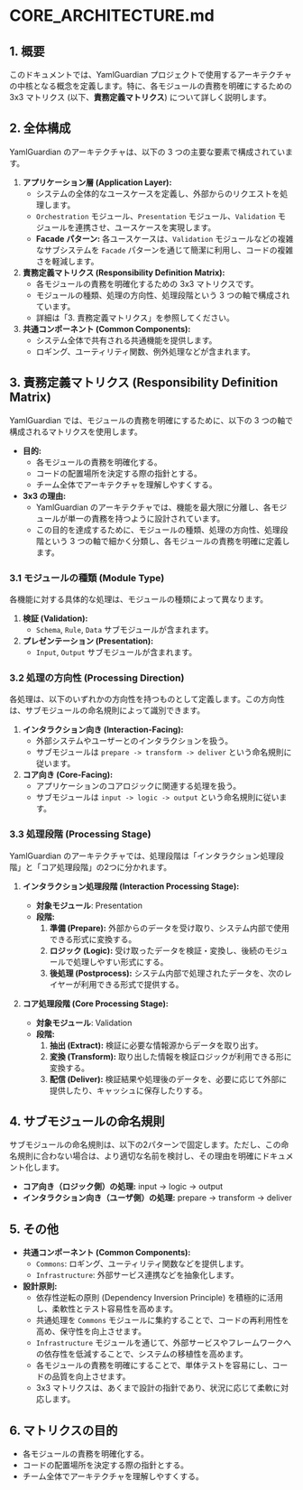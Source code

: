 # CORE_ARCHITECTURE.md

## 1. 概要

このドキュメントでは、YamlGuardian プロジェクトで使用するアーキテクチャの中核となる概念を定義します。特に、各モジュールの責務を明確にするための 3x3 マトリクス (以下、**責務定義マトリクス**) について詳しく説明します。

## 2. 全体構成

YamlGuardian のアーキテクチャは、以下の 3 つの主要な要素で構成されています。

1.  **アプリケーション層 (Application Layer):**
    *   システムの全体的なユースケースを定義し、外部からのリクエストを処理します。
    *   `Orchestration` モジュール、`Presentation` モジュール、`Validation` モジュールを連携させ、ユースケースを実現します。
    *   **Facade パターン:** 各ユースケースは、`Validation` モジュールなどの複雑なサブシステムを `Facade` パターンを通じて簡潔に利用し、コードの複雑さを軽減します。
2.  **責務定義マトリクス (Responsibility Definition Matrix):**
    *   各モジュールの責務を明確化するための 3x3 マトリクスです。
    *   モジュールの種類、処理の方向性、処理段階という 3 つの軸で構成されています。
    *   詳細は「3. 責務定義マトリクス」を参照してください。
3.  **共通コンポーネント (Common Components):**
    *   システム全体で共有される共通機能を提供します。
    *   ロギング、ユーティリティ関数、例外処理などが含まれます。

## 3. 責務定義マトリクス (Responsibility Definition Matrix)

YamlGuardian では、モジュールの責務を明確にするために、以下の 3 つの軸で構成されるマトリクスを使用します。

*   **目的:**
    *   各モジュールの責務を明確化する。
    *   コードの配置場所を決定する際の指針とする。
    *   チーム全体でアーキテクチャを理解しやすくする。
*   **3x3 の理由:**
    *   YamlGuardian のアーキテクチャでは、機能を最大限に分離し、各モジュールが単一の責務を持つように設計されています。
    *   この目的を達成するために、モジュールの種類、処理の方向性、処理段階という 3 つの軸で細かく分類し、各モジュールの責務を明確に定義します。

### 3.1 モジュールの種類 (Module Type)

各機能に対する具体的な処理は、モジュールの種類によって異なります。

1.  **検証 (Validation):**
    *   `Schema`, `Rule`, `Data` サブモジュールが含まれます。
2.  **プレゼンテーション (Presentation):**
    *   `Input`, `Output` サブモジュールが含まれます。

### 3.2 処理の方向性 (Processing Direction)

各処理は、以下のいずれかの方向性を持つものとして定義します。この方向性は、サブモジュールの命名規則によって識別できます。

1.  **インタラクション向き (Interaction-Facing):**
    *   外部システムやユーザーとのインタラクションを扱う。
    *   サブモジュールは `prepare -> transform -> deliver` という命名規則に従います。
2.  **コア向き (Core-Facing):**
    *   アプリケーションのコアロジックに関連する処理を扱う。
    *   サブモジュールは `input -> logic -> output` という命名規則に従います。

### 3.3 処理段階 (Processing Stage)

YamlGuardian のアーキテクチャでは、処理段階は「インタラクション処理段階」と「コア処理段階」の2つに分かれます。

1.  **インタラクション処理段階 (Interaction Processing Stage):**
    *   **対象モジュール**: Presentation
    *   **段階:**
        1.  **準備 (Prepare):** 外部からのデータを受け取り、システム内部で使用できる形式に変換する。
        2.  **ロジック (Logic):** 受け取ったデータを検証・変換し、後続のモジュールで処理しやすい形式にする。
        3.  **後処理 (Postprocess):** システム内部で処理されたデータを、次のレイヤーが利用できる形式で提供する。

2.  **コア処理段階 (Core Processing Stage):**
    *   **対象モジュール**: Validation
    *   **段階:**
        1.  **抽出 (Extract):** 検証に必要な情報源からデータを取り出す。
        2.  **変換 (Transform):** 取り出した情報を検証ロジックが利用できる形に変換する。
        3.  **配信 (Deliver):** 検証結果や処理後のデータを、必要に応じて外部に提供したり、キャッシュに保存したりする。

## 4. サブモジュールの命名規則

サブモジュールの命名規則は、以下の2パターンで固定します。ただし、この命名規則に合わない場合は、より適切な名前を検討し、その理由を明確にドキュメント化します。

*   **コア向き（ロジック側）の処理:** input -> logic -> output
*   **インタラクション向き（ユーザ側）の処理:** prepare -> transform -> deliver

## 5. その他

*   **共通コンポーネント (Common Components):**
    *   `Commons`: ロギング、ユーティリティ関数などを提供します。
    *   `Infrastructure`: 外部サービス連携などを抽象化します。
*   **設計原則:**
    *   依存性逆転の原則 (Dependency Inversion Principle) を積極的に活用し、柔軟性とテスト容易性を高めます。
    *   共通処理を `Commons` モジュールに集約することで、コードの再利用性を高め、保守性を向上させます。
    *   `Infrastructure` モジュールを通じて、外部サービスやフレームワークへの依存性を低減することで、システムの移植性を高めます。
    *   各モジュールの責務を明確にすることで、単体テストを容易にし、コードの品質を向上させます。
    *   3x3 マトリクスは、あくまで設計の指針であり、状況に応じて柔軟に対応します。

## 6. マトリクスの目的

*   各モジュールの責務を明確化する。
*   コードの配置場所を決定する際の指針とする。
*   チーム全体でアーキテクチャを理解しやすくする。